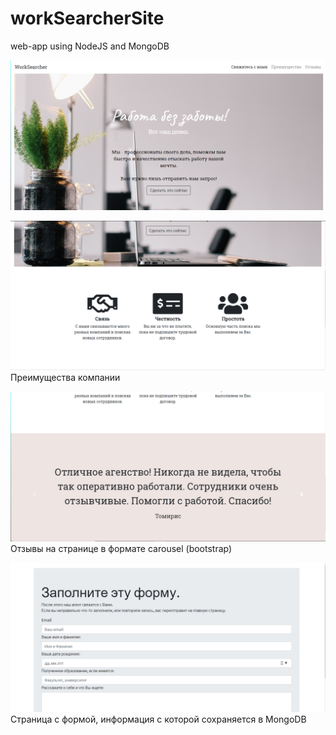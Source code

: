 # workSearcherSite
web-app using  NodeJS and MongoDB


![GitHub Logo](/howitlooks/1.png)

![GitHub Logo](/howitlooks/2.png)
Преимущества компании

![GitHub Logo](/howitlooks/3.png)
Отзывы на странице в формате carousel (bootstrap)

![GitHub Logo](/howitlooks/4.png)
Страница с формой, информация с которой сохраняется в MongoDB

